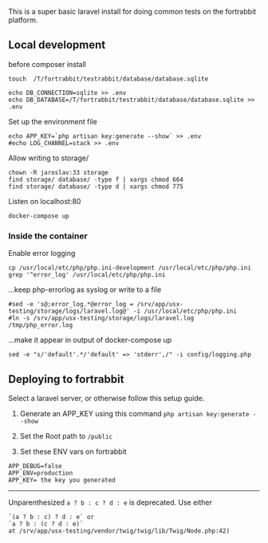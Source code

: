 This is a super basic laravel install for doing common tests on the fortrabbit platform.


## Local development

before composer install

    touch  /T/fortrabbit/testrabbit/database/database.sqlite

    echo DB_CONNECTION=sqlite >> .env
    echo DB_DATABASE=/T/fortrabbit/testrabbit/database/database.sqlite >> .env

Set up the environment file

    echo APP_KEY=`php artisan key:generate --show` >> .env
    #echo LOG_CHANNEL=stack >> .env

Allow writing to storage/

    chown -R jaroslav:33 storage
    find storage/ database/ -type f | xargs chmod 664
    find storage/ database/ -type d | xargs chmod 775

Listen on localhost:80

    docker-compose up

### Inside the container

Enable error logging

    cp /usr/local/etc/php/php.ini-development /usr/local/etc/php/php.ini
    grep '^error_log' /usr/local/etc/php/php.ini

...keep php-errorlog as syslog or write to a file

    #sed -e 's@;error_log.*@error_log = /srv/app/usx-testing/storage/logs/laravel.log@' -i /usr/local/etc/php/php.ini
    #ln -s /srv/app/usx-testing/storage/logs/laravel.log /tmp/php_error.log

...make it appear in output of docker-compose up 

    sed -e "s/'default'.*/'default' => 'stderr',/" -i config/logging.php



## Deploying to fortrabbit
Select a laravel server, or otherwise follow this setup guide.

1. Generate an APP_KEY using this command
`php artisan key:generate --show`

2. Set the Root path to `/public`

3. Set these ENV vars on fortrabbit
```
APP_DEBUG=false
APP_ENV=production
APP_KEY= the key you generated
```



-------------
Unparenthesized `a ? b : c ? d : e` is deprecated. Use either 

    `(a ? b : c) ? d : e` or
    `a ? b : (c ? d : e)` 
    at /srv/app/usx-testing/vendor/twig/twig/lib/Twig/Node.php:42)


